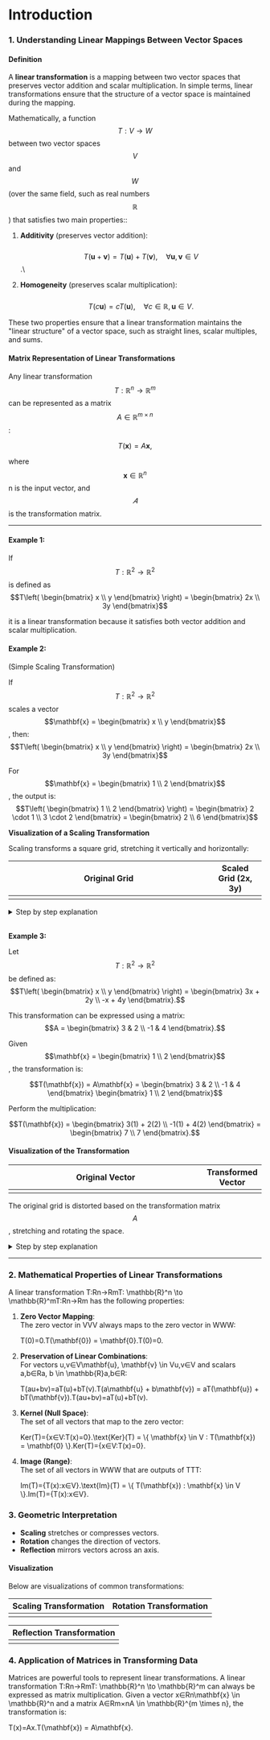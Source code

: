 # Introduction

### **1. Understanding Linear Mappings Between Vector Spaces**

#### **Definition**

A **linear transformation** is a mapping between two vector spaces that preserves vector addition and scalar multiplication. In simple terms, linear transformations ensure that the structure of a vector space is maintained during the mapping.

Mathematically, a function $$T:V→W$$ between two vector spaces $$V$$ and $$W$$ (over the same field, such as real numbers $$\mathbb{R}$$) that satisfies two main properties::&#x20;

1. **Additivity** (preserves vector addition):\
   \
   $$T(\mathbf{u} + \mathbf{v}) = T(\mathbf{u}) + T(\mathbf{v}), \quad \forall \mathbf{u}, \mathbf{v} \in V$$.\

2. **Homogeneity** (preserves scalar multiplication):\
   \
   $$T(c \mathbf{u}) = c T(\mathbf{u}), \quad \forall c \in \mathbb{R}, \mathbf{u} \in V.$$

These two properties ensure that a linear transformation maintains the "linear structure" of a vector space, such as straight lines, scalar multiples, and sums.

#### **Matrix Representation of Linear Transformations**

Any linear transformation $$T: \mathbb{R}^n \to \mathbb{R}^m$$ can be represented as a matrix $$A \in \mathbb{R}^{m \times n}$$:&#x20;

$$T(\mathbf{x}) = A\mathbf{x},$$

where $$\mathbf{x} \in \mathbb{R}^n$$ n is the input vector, and $$𝐴$$ is the transformation matrix.

***

#### **Example 1:**

If $$T: \mathbb{R}^2 \to \mathbb{R}^2$$ is defined as $$T\left( \begin{bmatrix} x \\ y \end{bmatrix} \right) = \begin{bmatrix} 2x \\ 3y \end{bmatrix}$$

&#x20;it is a linear transformation because it satisfies both vector addition and scalar multiplication.

#### **Example 2:**&#x20;

(Simple Scaling Transformation)

If  $$T: \mathbb{R}^2 \to \mathbb{R}^2$$  scales a vector $$\mathbf{x} = \begin{bmatrix} x \\ y \end{bmatrix}$$, then:  $$T\left( \begin{bmatrix} x \\ y \end{bmatrix} \right) = \begin{bmatrix} 2x \\ 3y \end{bmatrix}$$

For  $$\mathbf{x} = \begin{bmatrix} 1 \\ 2 \end{bmatrix}$$, the output is:  $$T\left( \begin{bmatrix} 1 \\ 2 \end{bmatrix} \right) = \begin{bmatrix} 2 \cdot 1 \\ 3 \cdot 2 \end{bmatrix} = \begin{bmatrix} 2 \\ 6 \end{bmatrix}$$

**Visualization of a Scaling Transformation**

Scaling transforms a square grid, stretching it vertically and horizontally:

<table><thead><tr><th width="383" align="center">Original Grid</th><th align="center">Scaled Grid (2x, 3y)</th></tr></thead><tbody><tr><td align="center"><img src="../../../../.gitbook/assets/image (1).png" alt="" data-size="original"></td><td align="center"><img src="../../../../.gitbook/assets/image (92).png" alt="" data-size="original"></td></tr></tbody></table>

<details>

<summary>Step by step explanation</summary>

1. Original Grid:
   * A standard coordinate system with equal spacing
   * The point (1,2) marked in red
   * Grid lines for reference

2) Scaled Grid:
   * The same coordinate system after applying the transformation
   * The transformed point (2,6) marked in blue
   * Grid lines showing the scaling effect (2x horizontal, 3y vertical)
   * Reference axes remaining in original position

You can clearly see how the transformation stretches the grid, with:

* Horizontal spacing doubled (2x scaling in x-direction)
* Vertical spacing tripled (3y scaling in y-direction)

The example point moves from (1,2) to (2,6), demonstrating how the transformation affects individual points in the space.

</details>

\
**Example 3:**&#x20;

Let $$T: \mathbb{R}^2 \to \mathbb{R}^2$$ be defined as: $$T\left( \begin{bmatrix} x \\ y \end{bmatrix} \right) = \begin{bmatrix} 3x + 2y \\ -x + 4y \end{bmatrix}.$$

This transformation can be expressed using a matrix: $$A = \begin{bmatrix} 3 & 2 \\ -1 & 4 \end{bmatrix}.$$

Given $$\mathbf{x} = \begin{bmatrix} 1 \\ 2 \end{bmatrix}$$, the transformation is:

$$T(\mathbf{x}) = A\mathbf{x} = \begin{bmatrix} 3 & 2 \\ -1 & 4 \end{bmatrix} \begin{bmatrix} 1 \\ 2 \end{bmatrix}$$

Perform the multiplication:

$$T(\mathbf{x}) = \begin{bmatrix} 3(1) + 2(2) \\ -1(1) + 4(2) \end{bmatrix} = \begin{bmatrix} 7 \\ 7 \end{bmatrix}.$$

#### **Visualization of the Transformation**

<table><thead><tr><th width="391" align="center">Original Vector</th><th align="center">Transformed Vector</th></tr></thead><tbody><tr><td align="center"><img src="../../../../.gitbook/assets/image (94).png" alt="" data-size="original"></td><td align="center"><img src="../../../../.gitbook/assets/image (95).png" alt="" data-size="original"></td></tr></tbody></table>

The original grid is distorted based on the transformation matrix $$A$$, stretching and rotating the space.

<details>

<summary>Step by step explanation</summary>

Let's start with the given transformation matrix A and walk through how it transforms \[1, 2] to \[7, 7].

1.  The transformation matrix A is:

    ```
    A = [3  2]
        [-1 4]
    ```
2.  When we multiply matrix A by vector \[1, 2], we get:

    ```
    [3  2] [1] = [3(1) + 2(2)]
    [-1 4] [2]   [-1(1) + 4(2)]
    ```
3. Let's calculate each component:
   * First component (x-coordinate):
     * 3(1) + 2(2)
     * \= 3 + 4
     * \= 7
   * Second component (y-coordinate):
     * -1(1) + 4(2)
     * \= -1 + 8
     * \= 7
4.  Therefore:

    ```
    A[1] = [7]
     [2]   [7]
    ```

This shows how the linear transformation A maps the vector \[1, 2] to \[7, 7]. The transformation stretches and rotates the original vector in such a way that the resulting vector has coordinates \[7, 7].

</details>

***

### **2. Mathematical Properties of Linear Transformations**

A linear transformation T:Rn→RmT: \mathbb{R}^n \to \mathbb{R}^mT:Rn→Rm has the following properties:

1.  **Zero Vector Mapping**:\
    The zero vector in VVV always maps to the zero vector in WWW:

    T(0)=0.T(\mathbf{0}) = \mathbf{0}.T(0)=0.
2.  **Preservation of Linear Combinations**:\
    For vectors u,v∈V\mathbf{u}, \mathbf{v} \in Vu,v∈V and scalars a,b∈Ra, b \in \mathbb{R}a,b∈R:

    T(au+bv)=aT(u)+bT(v).T(a\mathbf{u} + b\mathbf{v}) = aT(\mathbf{u}) + bT(\mathbf{v}).T(au+bv)=aT(u)+bT(v).
3.  **Kernel (Null Space)**:\
    The set of all vectors that map to the zero vector:

    Ker(T)={x∈V:T(x)=0}.\text{Ker}(T) = \\{ \mathbf{x} \in V : T(\mathbf{x}) = \mathbf{0} \\}.Ker(T)={x∈V:T(x)=0}.
4.  **Image (Range)**:\
    The set of all vectors in WWW that are outputs of TTT:

    Im(T)={T(x):x∈V}.\text{Im}(T) = \\{ T(\mathbf{x}) : \mathbf{x} \in V \\}.Im(T)={T(x):x∈V}.



### **3. Geometric Interpretation**

* **Scaling** stretches or compresses vectors.
* **Rotation** changes the direction of vectors.
* **Reflection** mirrors vectors across an axis.

#### **Visualization**

Below are visualizations of common transformations:

| **Scaling Transformation** | **Rotation Transformation** |
| -------------------------- | --------------------------- |
|                            |                             |

| **Reflection Transformation** |
| ----------------------------- |
|                               |





### **4. Application of Matrices in Transforming Data**

Matrices are powerful tools to represent linear transformations. A linear transformation T:Rn→RmT: \mathbb{R}^n \to \mathbb{R}^m can always be expressed as matrix multiplication. Given a vector x∈Rn\mathbf{x} \in \mathbb{R}^n and a matrix A∈Rm×nA \in \mathbb{R}^{m \times n}, the transformation is:

T(x)=Ax.T(\mathbf{x}) = A\mathbf{x}.
